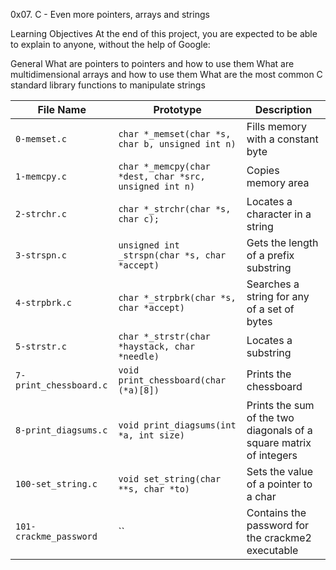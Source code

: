 0x07. C - Even more pointers, arrays and strings

Learning Objectives
At the end of this project, you are expected to be able to explain to anyone, without the help of Google:

General
What are pointers to pointers and how to use them
What are multidimensional arrays and how to use them
What are the most common C standard library functions to manipulate strings

|File Name|Prototype|Description|
|---|---|---|
|`0-memset.c`|`char *_memset(char *s, char b, unsigned int n)`|Fills memory with a constant byte|
|`1-memcpy.c`|`char *_memcpy(char *dest, char *src, unsigned int n)`|Copies memory area|
|`2-strchr.c`|`char *_strchr(char *s, char c);`|Locates a character in a string|
|`3-strspn.c`|`unsigned int _strspn(char *s, char *accept)`|Gets the length of a prefix substring|
|`4-strpbrk.c`|`char *_strpbrk(char *s, char *accept)`|Searches a string for any of a set of bytes|
|`5-strstr.c`|`char *_strstr(char *haystack, char *needle)`|Locates a substring|
|`7-print_chessboard.c`|`void print_chessboard(char (*a)[8])`|Prints the chessboard|
|`8-print_diagsums.c`|`void print_diagsums(int *a, int size)`|Prints the sum of the two diagonals of a square matrix of integers|
|`100-set_string.c`|`void set_string(char **s, char *to)`|Sets the value of a pointer to a char|
|`101-crackme_password`|``|Contains the password for the crackme2 executable|
